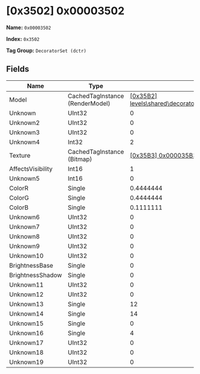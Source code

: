 # [0x3502] 0x00003502

**Name:** ```0x00003502```

**Index:** ```0x3502```

**Tag Group:** ```DecoratorSet (dctr)```

## Fields

Name	| Type	| Value
---	|---	|---	|
Model	|CachedTagInstance (RenderModel)	|[[0x35B2] levels\shared\decorators\broad_leaf_low\broad_leaf_low](../RenderModel/35B2.md)
Unknown	|UInt32	|0
Unknown2	|UInt32	|0
Unknown3	|UInt32	|0
Unknown4	|Int32	|2
Texture	|CachedTagInstance (Bitmap)	|[[0x35B3] 0x000035B3](../Bitmap/35B3.md)
AffectsVisibility	|Int16	|1
Unknown5	|Int16	|0
ColorR	|Single	|0.4444444
ColorG	|Single	|0.4444444
ColorB	|Single	|0.1111111
Unknown6	|UInt32	|0
Unknown7	|UInt32	|0
Unknown8	|UInt32	|0
Unknown9	|UInt32	|0
Unknown10	|UInt32	|0
BrightnessBase	|Single	|0
BrightnessShadow	|Single	|0
Unknown11	|UInt32	|0
Unknown12	|UInt32	|0
Unknown13	|Single	|12
Unknown14	|Single	|14
Unknown15	|Single	|0
Unknown16	|Single	|4
Unknown17	|UInt32	|0
Unknown18	|UInt32	|0
Unknown19	|UInt32	|0


